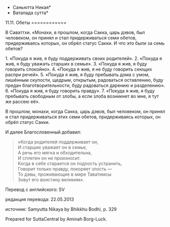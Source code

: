 * Саньютта Никая*
* Ватапада сутта*

11\.11\. Обеты
\=\=\=\=\=\=\=\=\=\=\=\=

В Саваттхи\. «Монахи, в прошлом, когда Сакка, царь дэвов, был человеком, он принял и стал придерживаться семи обетов, придерживаясь которых, он обрёл статус Сакки\. И что это были за семь обетов?

1\. «Покуда я жив, я буду поддерживать своих родителей»\.
2\. «Покуда я жив, я буду уважать старших в семье»\.
3\. «Покуда я жив, я буду говорить спокойно»\.
4\. «Покуда я жив, я не буду говорить сеющих распри речей»\.
5\. «Покуда я жив, я буду пребывать дома с умом, лишённым скупости, щедрым, открытым, радоваться оставлению, буду предан благотворительности, буду радоваться дарению и разделению»\.
6\. «Покуда я жив, я буду говорить правду»\.
7\. «Покуда я жив, я буду пребывать свободным от злобы, а если злоба возникнет во мне, я тут же рассею её»\.

В прошлом, монахи, когда Сакка, царь дэвов, был человеком, он принял и стал придерживаться этих семи обетов, придерживаясь которых, он обрёл статус Сакки\.

И далее Благословенный добавил:

> «Когда родителей поддерживает он,  
> И старших уважает он в семье,  
> А речь его мягка и обходительна,  
> И сплетен он не произносит\.  
> Когда в себе старается он подлость устранить,  
> Говорит только правду, покоряет злость —  
> То дэвы, проживающие в мире Таватимсы  
> Зовут его воистину великим»\.

Перевод с английского: SV

редакция перевода: 22\.05\.2013

источник: Samyutta Nikaya by Bhikkhu Bodhi, p\. 329

Prepared for SuttaCentral by Aminah Borg\-Luck\.